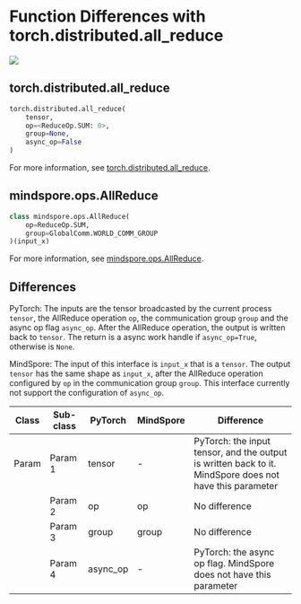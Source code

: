 # Function Differences with torch.distributed.all_reduce

<a href="https://gitee.com/mindspore/docs/blob/r2.0.0-alpha/docs/mindspore/source_en/note/api_mapping/pytorch_diff/all_reduce.md" target="_blank"><img src="https://mindspore-website.obs.cn-north-4.myhuaweicloud.com/website-images/r2.0.0-alpha/resource/_static/logo_source_en.png"></a>

## torch.distributed.all_reduce

```python
torch.distributed.all_reduce(
    tensor,
    op=<ReduceOp.SUM: 0>,
    group=None,
    async_op=False
)
```

For more information, see [torch.distributed.all_reduce](https://pytorch.org/docs/1.8.1/distributed.html#torch.distributed.all_reduce).

## mindspore.ops.AllReduce

```python
class mindspore.ops.AllReduce(
    op=ReduceOp.SUM,
    group=GlobalComm.WORLD_COMM_GROUP
)(input_x)
```

For more information, see [mindspore.ops.AllReduce](https://mindspore.cn/docs/en/r2.0.0-alpha/api_python/ops/mindspore.ops.AllReduce.html#mindspore.ops.AllReduce).

## Differences

PyTorch: The inputs are the tensor broadcasted by the current process `tensor`, the AllReduce operation `op`, the communication group `group` and the async op flag `async_op`. After the AllReduce operation, the output is written back to `tensor`. The return is a async work handle if `async_op=True`, otherwise is `None`.

MindSpore: The input of this interface is `input_x` that is a `tensor`. The output `tensor` has the same shape as `input_x`, after the AllReduce operation configured by `op` in the communication group `group`. This interface currently not support the configuration of `async_op`.

| Class | Sub-class |PyTorch | MindSpore | Difference |
| --- | --- | --- | --- |---|
|Param | Param 1 | tensor | - |PyTorch: the input tensor, and the output is written back to it. MindSpore does not have this parameter|
| | Param 2 | op | op |No difference|
| | Param 3 | group | group |No difference|
| | Param 4 | async_op | - |PyTorch: the async op flag. MindSpore does not have this parameter|
